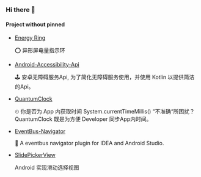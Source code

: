 ### Hi there 👋


#### Project without pinned

- [Energy Ring](https://github.com/Vove7/EnergyRing)
  
  ⭕ 异形屏电量指示环

- [Android-Accessibility-Api](https://github.com/Vove7/Android-Accessibility-Api)

  🕹 安卓无障碍服务Api, 为了简化无障碍服务使用，并使用 Kotlin 以提供简洁的Api。

- [QuantumClock](https://github.com/Vove7/QuantumClock)

  ⏲ 你是否为 App 内获取时间 System.currentTimeMillis() “不准确“所困扰？ QuantumClock 既是为方便 Developer 同步App内时间。

- [EventBus-Navigator](https://github.com/Vove7/EventBus-Navigator)

  🚌 A eventbus navigator plugin for IDEA and Android Studio.

- [SlidePickerView](https://github.com/Vove7/SlidePickerView)

  Android 实现滑动选择视图

